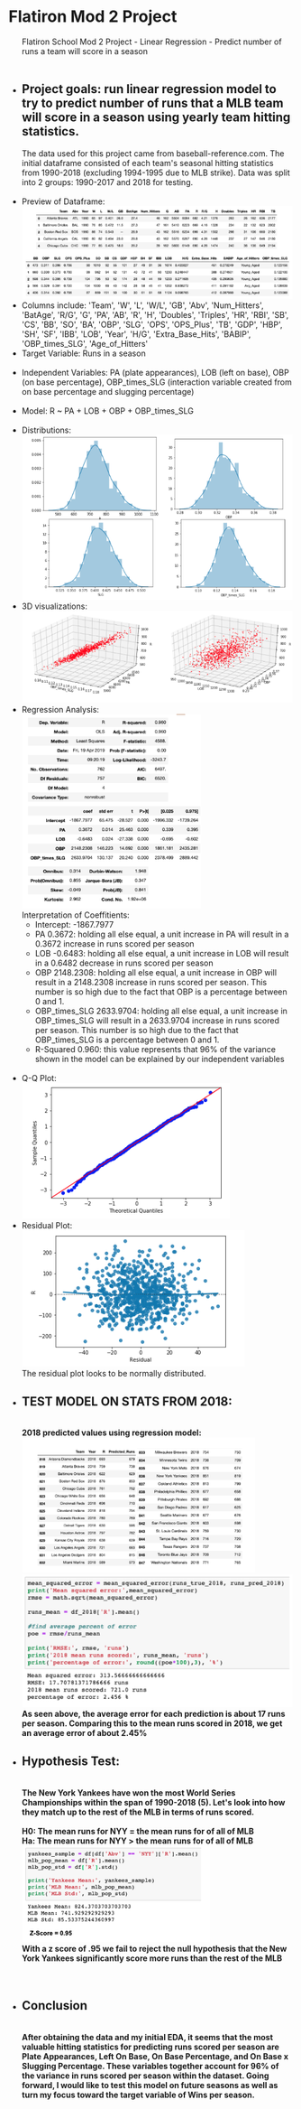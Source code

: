 <h1>Flatiron Mod 2 Project</h1>
<ul>
Flatiron School Mod 2 Project - Linear Regression - Predict number of runs a team will score in a season
<br><br>
<li><h2><b>Project goals: </b> run linear regression model to try to predict number of runs that a MLB team will score in a season using yearly team hitting statistics.<br></h2>
The data used for this project came from baseball-reference.com. The initial dataframe consisted of each team's seasonal hitting statistics from 1990-2018 (excluding 1994-1995 due to MLB strike). Data was split into 2 groups: 1990-2017 and 2018 for testing.<br><br></li>
<li>Preview of Dataframe:<br>

<img src='Dataframe.png'>
</li>
<li>
Columns include: 'Team', 'W', 'L', 'W/L', 'GB', 'Abv', 'Num_Hitters', 'BatAge', 'R/G', 'G', 'PA', 'AB', 'R', 'H', 'Doubles', 'Triples', 'HR', 'RBI', 'SB', 'CS', 'BB', 'SO', 'BA', 'OBP', 'SLG', 'OPS', 'OPS_Plus', 'TB', 'GDP', 'HBP', 'SH', 'SF', 'IBB', 'LOB', 'Year', 'H/G', 'Extra_Base_Hits', 'BABIP', 'OBP_times_SLG', 'Age_of_Hitters'<br></li>
<li>Target Variable: Runs in a season<br><br></li>
<li>Independent Variables: PA (plate appearances), LOB (left on base), OBP (on base percentage), OBP_times_SLG (interaction variable created from on base percentage and slugging percentage)<br><br></li>
<li>Model: R ~ PA + LOB + OBP + OBP_times_SLG<br><br></li>

<li>Distributions:<br> <img src='Distributions.png'> <br></li>

<li>3D visualizations:<br>  <img src='3D.png'> <br></li>

<li>Regression Analysis:<br> <img src='Model_Summary.png'><br>
Interpretation of Coeffitients: <ul><li>Intercept: -1867.7977</li>
  <li>PA 0.3672: holding all else equal, a unit increase in PA will result in a 0.3672 increase in runs scored per season</li>
  <li>LOB -0.6483: holding all else equal, a unit increase in LOB will result in a 0.6482 decrease in runs scored per season</li>
  <li>OBP 2148.2308: holding all else equal, a unit increase in OBP will result in a 2148.2308 increase in runs scored per season. This number is so high due to the fact that OBP is a percentage between 0 and 1.</li>
  <li>OBP_times_SLG 2633.9704: holding all else equal, a unit increase in OBP_times_SLG will result in a 2633.9704 increase in runs scored per season. This number is so high due to the fact that OBP_times_SLG is a percentage between 0 and 1.</li>
  <li>R-Squared 0.960: this value represents that 96% of the variance shown in the model can be explained by our independent variables</li>
</ul><br></li>

<li>Q-Q Plot:<br> <img src='q_q_plot.png'> <br></li>
<li>Residual Plot:<br> <img src='Residuals.png'><br>
The residual plot looks to be normally distributed.</li>

<li><h2><b> TEST MODEL ON STATS FROM 2018:</h2><br>
2018 predicted values using regression model:<br>
<img src='2018_Predicted_Vals.png'><br>
  <img src='2018_RMSE.png'><br>
  As seen above, the average error for each prediction is about 17 runs per season. Comparing this to the mean runs scored in 2018, we get an average error of about 2.45%</li>

<li><h2>Hypothesis Test:</h2><br>
The New York Yankees have won the most World Series Championships within the span of 1990-2018 (5). Let's look into how they match up to the rest of the MLB in terms of runs scored.<br><br>
H0: The mean runs for NYY = the mean runs for of all of MLB<br>
Ha: The mean runs for NYY > the mean runs for of all of MLB<br>
<img src='Hypothesis_Test.png'><br>
  <b>With a z score of .95 we fail to reject the null hypothesis that the New York Yankees significantly score more runs than the rest of the MLB</li><br><br>

<li><h2>Conclusion</h2><br>
After obtaining the data and my initial EDA, it seems that the most valuable hitting statistics for predicting runs scored per season are Plate Appearances, Left On Base, On Base Percentage, and On Base x Slugging Percentage. These variables together account for 96% of the variance in runs scored per season within the dataset. Going forward, I would like to test this model on future seasons as well as turn my focus toward the target variable of Wins per season. 
  </li>
</ul>
